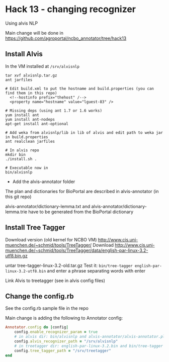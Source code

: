 # Hack 13 - changing recognizer

Using alvis NLP

Main change will be done in https://github.com/agroportal/ncbo_annotator/tree/hack13

## Install Alvis

In the VM installed at `/srv/alvisnlp`

```
tar xvf alvisnlp.tar.gz
ant jarfiles

# Edit build.xml to put the hostname and build.properties (you can find them in this repo)
  <!--hostinfo prefix="thehost" /-->
  <property name="hostname" value="lguest-83" />

# Missing deps (using ant 1.7 or 1.6 works)
yum install ant
yum install ant-nodeps
apt-get install ant-optional

# Add weka from alvisnlp/lib in lib of alvis and edit path to weka jar in build.properties
ant realclean jarfiles

# In alvis repo
mkdir bin
./install.sh .

# Executable now in 
bin/alvisnlp
```

* Add the alvis-annotator folder

The plan and dictionaries for BioPortal are described in alvis-annotator (in this git repo)

alvis-annotator/dictionary-lemma.txt and alvis-annotator/dictionary-lemma.trie have to be generated from the BioPortal dictionary



## Install Tree Tagger

Download version (old kernel for NCBO VM) http://www.cis.uni-muenchen.de/~schmid/tools/TreeTagger/
Download http://www.cis.uni-muenchen.de/~schmid/tools/TreeTagger/data/english-par-linux-3.2-utf8.bin.gz

untar tree-tagger-linux-3.2-old.tar.gz
Test it: `bin/tree-tagger english-par-linux-3.2-utf8.bin` and enter a phrase separating words with enter

Link Alvis to treetagger (see in alvis config files)

## Change the config.rb

See the config.rb sample file in the repo

Main change is adding the following to Annotator config:

```ruby
Annotator.config do |config|
    config.enable_recognizer_param = true
    # in alvis dir: bin/alvisnlp and alvis-annotator/alvis-annotator.plan"
    config.alvis_recognizer_path = "/srv/alvisnlp"
    # in treetagger dir: english-par-linux-3.2.bin and bin/tree-tagger
    config.tree_tagger_path = "/srv/treetagger"
end
```
